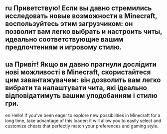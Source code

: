 ru Приветствую! Если вы давно стремились исследовать новые возможности в Minecraft, воспользуйтесь этим загрузчиком: он позволит вам легко выбрать и настроить читы, идеально соответствующие вашим предпочтениям и игровому стилю.
--
ua Привіт! Якщо ви давно прагнули дослідити нові можливості в Minecraft, скористайтеся цим завантажувачем: він дозволить вам легко вибрати та налаштувати чита, які ідеально відповідатимуть вашим уподобанням і стилю гри.
--
en Hello! If you've been eager to explore new possibilities in Minecraft for a long time, take advantage of this loader: it will allow you to easily select and customize cheats that perfectly match your preferences and gaming style.
